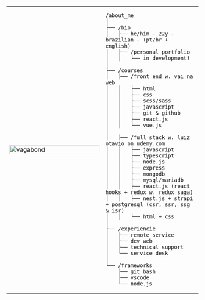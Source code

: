 <table>
  <tr>
    <td style="width: 50%;">
      <img src="github.com/souzlume/home/blob/main/vagabond.jpeg" alt="vagabond" style="width: 100%; border: none;">
    </td>

<td style="width: 50%; vertical-align: top;">
  
    /about_me
    │
    ├── /bio
    │   ├── he/him - 22y - brazilian - (pt/br + english)
    │   ├── /personal portfolio
    │   │   └── in development!
    │
    ├── /courses
    │   ├── /front end w. vai na web
    │   │   ├── html
    │   │   ├── css
    │   │   ├── scss/sass
    │   │   ├── javascript
    │   │   ├── git & github
    │   │   ├── react.js
    │   │   └── vue.js
    │
    │   ├── /full stack w. luiz otavio on udemy.com
    │   │   ├── javascript
    │   │   ├── typescript
    │   │   ├── node.js
    │   │   ├── express
    │   │   ├── mongodb
    │   │   ├── mysql/mariadb
    │   │   ├── react.js (react hooks + redux w. redux saga)
    │   │   ├── nest.js + strapi + postgresql (csr, ssr, ssg & isr)
    │   │   └── html + css
    │
    ├── /experiencie
    │   ├── remote service
    │   ├── dev web
    │   ├── technical support
    │   └── service desk
    │
    └── /frameworks
        ├── git bash
        ├── vscode
        └── node.js
        
  </tr>
</table>
